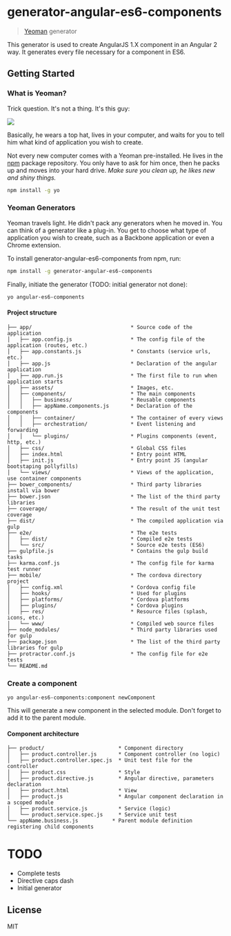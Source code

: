 # generator-angular-es6-components 

> [Yeoman](http://yeoman.io) generator

This generator is used to create AngularJS 1.X component in an Angular 2 way. It generates every file necessary for a component in ES6. 

## Getting Started

### What is Yeoman?

Trick question. It's not a thing. It's this guy:

![](http://i.imgur.com/JHaAlBJ.png)

Basically, he wears a top hat, lives in your computer, and waits for you to tell him what kind of application you wish to create.

Not every new computer comes with a Yeoman pre-installed. He lives in the [npm](https://npmjs.org) package repository. You only have to ask for him once, then he packs up and moves into your hard drive. *Make sure you clean up, he likes new and shiny things.*

```bash
npm install -g yo
```

### Yeoman Generators

Yeoman travels light. He didn't pack any generators when he moved in. You can think of a generator like a plug-in. You get to choose what type of application you wish to create, such as a Backbone application or even a Chrome extension.

To install generator-angular-es6-components from npm, run:

```bash
npm install -g generator-angular-es6-components
```

Finally, initiate the generator (TODO: initial generator not done):

```bash
yo angular-es6-components
```

#### Project structure

```
├── app/                                * Source code of the application
│   ├── app.config.js                   * The config file of the application (routes, etc.)
│   ├── app.constants.js                * Constants (service urls, etc.)
│   ├── app.js                          * Declaration of the angular application 
│   ├── app.run.js                      * The first file to run when application starts
│   ├── assets/                         * Images, etc.
│   ├── components/                     * The main components
│   │   ├── business/                   * Reusable components
│   │   ├── appName.components.js       * Declaration of the components
│   │   ├── container/                  * The container of every views
│   │   ├── orchestration/              * Event listening and forwarding
│   │   └── plugins/                    * Plugins components (event, http, etc.)
│   ├── css/                            * Global CSS files
│   ├── index.html                      * Entry point HTML
│   ├── init.js                         * Entry point JS (angular bootstaping pollyfills)
│   └── views/                          * Views of the application, use container components
├── bower_components/                   * Third party libraries install via bower
├── bower.json                          * The list of the third party libraries
├── coverage/                           * The result of the unit test coverage
├── dist/                               * The compiled application via gulp
├── e2e/                                * The e2e tests
│   ├── dist/                           * Compiled e2e tests
│   └── src/                            * Source e2e tests (ES6)
├── gulpfile.js                         * Contains the gulp build tasks
├── karma.conf.js                       * The config file for karma test runner
├── mobile/                             * The cordova directory project
│   ├── config.xml                      * Cordova config file
│   ├── hooks/                          * Used for plugins
│   ├── platforms/                      * Cordova platforms
│   ├── plugins/                        * Cordova plugins
│   ├── res/                            * Resource files (splash, icons, etc.)
│   └── www/                            * Compiled web source files
├── node_modules/                       * Third party libraries used for gulp
├── package.json                        * The list of the third party libraries for gulp
├── protractor.conf.js                  * The config file for e2e tests
└── README.md 
```

### Create a component

```shell
yo angular-es6-components:component newComponent
``` 

This will generate a new component in the selected module. Don't forget to add it to the parent module.

#### Component architecture

```
├── product/                        * Component directory
│   ├── product.controller.js       * Component controller (no logic)
│   ├── product.controller.spec.js  * Unit test file for the controller
│   ├── product.css                 * Style
│   ├── product.directive.js        * Angular directive, parameters declaration
│   ├── product.html                * View
│   ├── product.js                  * Angular component declaration in a scoped module
│   ├── product.service.js          * Service (logic)
│   └── product.service.spec.js     * Service unit test
└── appName.business.js           * Parent module definition registering child components
```

# TODO

* Complete tests
* Directive caps dash
* Initial generator

## License

MIT
